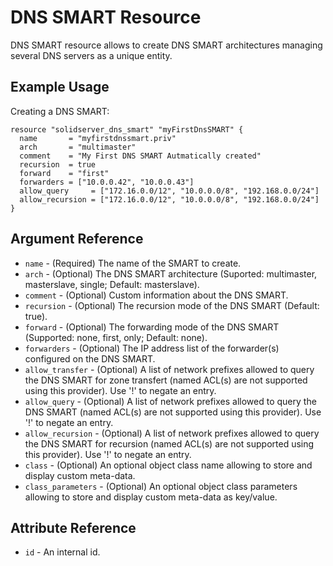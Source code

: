 # DNS SMART Resource

DNS SMART resource allows to create DNS SMART architectures managing several DNS servers as a unique entity.

## Example Usage

Creating a DNS SMART:
```
resource "solidserver_dns_smart" "myFirstDnsSMART" {
  name       = "myfirstdnssmart.priv"
  arch       = "multimaster"
  comment    = "My First DNS SMART Autmatically created"
  recursion  = true
  forward    = "first"
  forwarders = ["10.0.0.42", "10.0.0.43"]
  allow_query     = ["172.16.0.0/12", "10.0.0.0/8", "192.168.0.0/24"]
  allow_recursion = ["172.16.0.0/12", "10.0.0.0/8", "192.168.0.0/24"]
}
```

## Argument Reference

* `name` - (Required) The name of the SMART to create.
* `arch` - (Optional) The DNS SMART architecture (Suported: multimaster, masterslave, single; Default: masterslave).
* `comment` - (Optional) Custom information about the DNS SMART.
* `recursion` - (Optional) The recursion mode of the DNS SMART (Default: true).
* `forward` - (Optional) The forwarding mode of the DNS SMART (Supported: none, first, only; Default: none).
* `forwarders` - (Optional) The IP address list of the forwarder(s) configured on the DNS SMART.
* `allow_transfer` - (Optional) A list of network prefixes allowed to query the DNS SMART for zone transfert (named ACL(s) are not supported using this provider). Use '!' to negate an entry.
* `allow_query` - (Optional) A list of network prefixes allowed to query the DNS SMART (named ACL(s) are not supported using this provider). Use '!' to negate an entry.
* `allow_recursion` - (Optional) A list of network prefixes allowed to query the DNS SMART for recursion (named ACL(s) are not supported using this provider). Use '!' to negate an entry.
* `class` - (Optional) An optional object class name allowing to store and display custom meta-data.
* `class_parameters` - (Optional) An optional object class parameters allowing to store and display custom meta-data as key/value.

## Attribute Reference

* `id` - An internal id.
